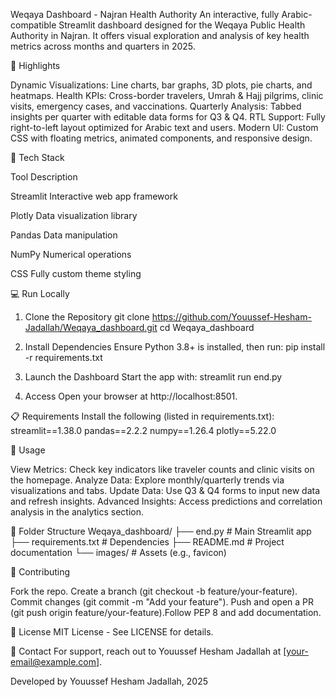 Weqaya Dashboard - Najran Health Authority
An interactive, fully Arabic-compatible Streamlit dashboard designed for the Weqaya Public Health Authority in Najran. It offers visual exploration and analysis of key health metrics across months and quarters in 2025.

📌 Highlights

Dynamic Visualizations: Line charts, bar graphs, 3D plots, pie charts, and heatmaps.
Health KPIs: Cross-border travelers, Umrah & Hajj pilgrims, clinic visits, emergency cases, and vaccinations.
Quarterly Analysis: Tabbed insights per quarter with editable data forms for Q3 & Q4.
RTL Support: Fully right-to-left layout optimized for Arabic text and users.
Modern UI: Custom CSS with floating metrics, animated components, and responsive design.


🚀 Tech Stack



Tool
Description



Streamlit
Interactive web app framework


Plotly
Data visualization library


Pandas
Data manipulation


NumPy
Numerical operations


CSS
Fully custom theme styling



💻 Run Locally
1. Clone the Repository
git clone https://github.com/Youussef-Hesham-Jadallah/Weqaya_dashboard.git
cd Weqaya_dashboard

2. Install Dependencies
Ensure Python 3.8+ is installed, then run:
pip install -r requirements.txt

3. Launch the Dashboard
Start the app with:
streamlit run end.py

4. Access
Open your browser at http://localhost:8501.

📋 Requirements
Install the following (listed in requirements.txt):
streamlit==1.38.0
pandas==2.2.2
numpy==1.26.4
plotly==5.22.0


🎨 Usage

View Metrics: Check key indicators like traveler counts and clinic visits on the homepage.
Analyze Data: Explore monthly/quarterly trends via visualizations and tabs.
Update Data: Use Q3 & Q4 forms to input new data and refresh insights.
Advanced Insights: Access predictions and correlation analysis in the analytics section.


📂 Folder Structure
Weqaya_dashboard/
├── end.py              # Main Streamlit app
├── requirements.txt    # Dependencies
├── README.md           # Project documentation
└── images/             # Assets (e.g., favicon)


🤝 Contributing

Fork the repo.
Create a branch (git checkout -b feature/your-feature).
Commit changes (git commit -m "Add your feature").
Push and open a PR (git push origin feature/your-feature).Follow PEP 8 and add documentation.


📜 License
MIT License - See LICENSE for details.

📧 Contact
For support, reach out to Youussef Hesham Jadallah at [your-email@example.com].

Developed by Youussef Hesham Jadallah, 2025
